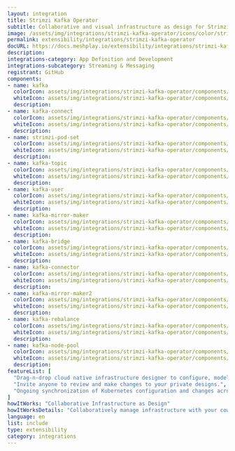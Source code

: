 ```yaml
---
layout: integration
title: Strimzi Kafka Operator
subtitle: Collaborative and visual infrastructure as design for Strimzi Kafka Operator
image: /assets/img/integrations/strimzi-kafka-operator/icons/color/strimzi-kafka-operator-color.svg
permalink: extensibility/integrations/strimzi-kafka-operator
docURL: https://docs.meshplay.io/extensibility/integrations/strimzi-kafka-operator
description: 
integrations-category: App Definition and Development
integrations-subcategory: Streaming & Messaging
registrant: GitHub
components: 
- name: kafka
  colorIcon: assets/img/integrations/strimzi-kafka-operator/components/kafka/icons/color/kafka-color.svg
  whiteIcon: assets/img/integrations/strimzi-kafka-operator/components/kafka/icons/white/kafka-white.svg
  description: 
- name: kafka-connect
  colorIcon: assets/img/integrations/strimzi-kafka-operator/components/kafka-connect/icons/color/kafka-connect-color.svg
  whiteIcon: assets/img/integrations/strimzi-kafka-operator/components/kafka-connect/icons/white/kafka-connect-white.svg
  description: 
- name: strimzi-pod-set
  colorIcon: assets/img/integrations/strimzi-kafka-operator/components/strimzi-pod-set/icons/color/strimzi-pod-set-color.svg
  whiteIcon: assets/img/integrations/strimzi-kafka-operator/components/strimzi-pod-set/icons/white/strimzi-pod-set-white.svg
  description: 
- name: kafka-topic
  colorIcon: assets/img/integrations/strimzi-kafka-operator/components/kafka-topic/icons/color/kafka-topic-color.svg
  whiteIcon: assets/img/integrations/strimzi-kafka-operator/components/kafka-topic/icons/white/kafka-topic-white.svg
  description: 
- name: kafka-user
  colorIcon: assets/img/integrations/strimzi-kafka-operator/components/kafka-user/icons/color/kafka-user-color.svg
  whiteIcon: assets/img/integrations/strimzi-kafka-operator/components/kafka-user/icons/white/kafka-user-white.svg
  description: 
- name: kafka-mirror-maker
  colorIcon: assets/img/integrations/strimzi-kafka-operator/components/kafka-mirror-maker/icons/color/kafka-mirror-maker-color.svg
  whiteIcon: assets/img/integrations/strimzi-kafka-operator/components/kafka-mirror-maker/icons/white/kafka-mirror-maker-white.svg
  description: 
- name: kafka-bridge
  colorIcon: assets/img/integrations/strimzi-kafka-operator/components/kafka-bridge/icons/color/kafka-bridge-color.svg
  whiteIcon: assets/img/integrations/strimzi-kafka-operator/components/kafka-bridge/icons/white/kafka-bridge-white.svg
  description: 
- name: kafka-connector
  colorIcon: assets/img/integrations/strimzi-kafka-operator/components/kafka-connector/icons/color/kafka-connector-color.svg
  whiteIcon: assets/img/integrations/strimzi-kafka-operator/components/kafka-connector/icons/white/kafka-connector-white.svg
  description: 
- name: kafka-mirror-maker2
  colorIcon: assets/img/integrations/strimzi-kafka-operator/components/kafka-mirror-maker2/icons/color/kafka-mirror-maker2-color.svg
  whiteIcon: assets/img/integrations/strimzi-kafka-operator/components/kafka-mirror-maker2/icons/white/kafka-mirror-maker2-white.svg
  description: 
- name: kafka-rebalance
  colorIcon: assets/img/integrations/strimzi-kafka-operator/components/kafka-rebalance/icons/color/kafka-rebalance-color.svg
  whiteIcon: assets/img/integrations/strimzi-kafka-operator/components/kafka-rebalance/icons/white/kafka-rebalance-white.svg
  description: 
- name: kafka-node-pool
  colorIcon: assets/img/integrations/strimzi-kafka-operator/components/kafka-node-pool/icons/color/kafka-node-pool-color.svg
  whiteIcon: assets/img/integrations/strimzi-kafka-operator/components/kafka-node-pool/icons/white/kafka-node-pool-white.svg
  description: 
featureList: [
  "Drag-n-drop cloud native infrastructure designer to configure, model, and deploy your workloads.",
  "Invite anyone to review and make changes to your private designs.",
  "Ongoing synchronization of Kubernetes configuration and changes across any number of clusters."
]
howItWorks: "Collaborative Infrastructure as Design"
howItWorksDetails: "Collaboratively manage infrastructure with your coworkers synchronously sharing the same designs."
language: en
list: include
type: extensibility
category: integrations
---
```

